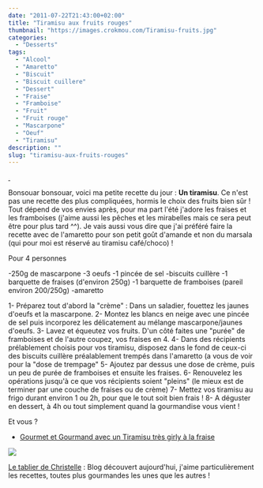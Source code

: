```yaml
---
date: "2011-07-22T21:43:00+02:00"
title: "Tiramisu aux fruits rouges"
thumbnail: "https://images.crokmou.com/Tiramisu-fruits.jpg"
categories:
  - "Desserts"
tags:
  - "Alcool"
  - "Amaretto"
  - "Biscuit"
  - "Biscuit cuillere"
  - "Dessert"
  - "Fraise"
  - "Framboise"
  - "Fruit"
  - "Fruit rouge"
  - "Mascarpone"
  - "Oeuf"
  - "Tiramisu"
description: ""
slug: "tiramisu-aux-fruits-rouges"
---
```


[ ](http://3.bp.blogspot.com/-Ms2I3yeRySQ/TinehVrhTJI/AAAAAAAAAb8/i6Uwc4c4GBg/s1600/IMG_2922.jpg)

Bonsouar bonsouar, voici ma petite recette du jour : **Un tiramisu**. Ce n'est pas une recette des plus compliquées, hormis le choix des fruits bien sûr ! Tout dépend de vos envies après, pour ma part l'été j'adore les fraises et les framboises (j'aime aussi les pêches et les mirabelles mais ce sera peut être pour plus tard ^^). Je vais aussi vous dire que j'ai préféré faire la recette avec de l'amaretto pour son petit goût d'amande et non du marsala (qui pour moi est réservé au tiramisu café/choco) !

Pour 4 personnes

-250g de mascarpone -3 oeufs -1 pincée de sel -biscuits cuillère -1 barquette de fraises (d'environ 250g) -1 barquette de framboises (pareil environ 200/250g) -amaretto

1- Préparez tout d'abord la "crème" : Dans un saladier, fouettez les jaunes d'oeufs et la mascarpone. 2- Montez les blancs en neige avec une pincée de sel puis incorporez les délicatement au mélange mascarpone/jaunes d'oeufs. 3- Lavez et équeutez vos fruits. D'un côté faites une "purée" de framboises et de l'autre coupez, vos fraises en 4. 4- Dans des récipients prélablement choisis pour vos tiramisu, disposez dans le fond de ceux-ci des biscuits cuillère préalablement trempés dans l'amaretto (a vous de voir pour la "dose de trempage" 5- Ajoutez par dessus une dose de crème, puis un peu de purée de framboises et ensuite les fraises. 6- Renouvelez les opérations jusqu'à ce que vos récipients soient "pleins" (le mieux est de terminer par une couche de fraises ou de crème) 7- Mettez vos tiramisu au frigo durant environ 1 ou 2h, pour que le tout soit bien frais ! 8- A déguster en dessert, à 4h ou tout simplement quand la gourmandise vous vient !

Et vous ?

- [Gourmet et Gourmand avec un Tiramisu très girly à la fraise](http://www.gourmetetgourmand.com/tiramisus-tres-girly-a-la-fraise/)

[![](http://3.bp.blogspot.com/-vRubvqF-LE4/TiwhtTwr0DI/AAAAAAAAAcY/34HYnbzI4Hg/s1600/789107881_1_15_V3bwVZzq.gif)](http://3.bp.blogspot.com/-vRubvqF-LE4/TiwhtTwr0DI/AAAAAAAAAcY/34HYnbzI4Hg/s1600/789107881_1_15_V3bwVZzq.gif)

[Le tablier de Christelle](http://letablierdechristelle.com/) : Blog découvert aujourd'hui, j'aime particulièrement les recettes, toutes plus gourmandes les unes que les autres ! 

